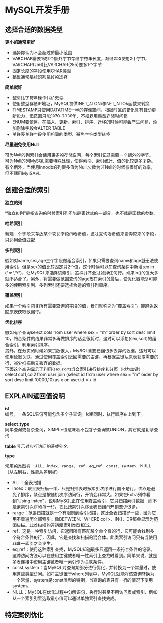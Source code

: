 # MySQL开发手册

## 选择合适的数据类型

**更小的通常更好**
* 选择你认为不会超过的最小范围
* VARCHAR需要1或2个额外字节存储字符串长度，超过255使用2个字节，VARCHAR(256)比VARCHAR(255)要多1个字节
* 固定长度的字段使用CHAR类型
* 整型通常是标识列最好的选择

**简单就好**
* 整型比字符串操作代价更低
* 使用整型存储IP地址，MySQL提供INET_ATON和INET_NTOA函数来转换
* TIMESTAMP只使用DATATIME一半的存储空间，根据时区的变化具有自动更新能力，但范围只能1970-2038年，不推荐用整型存储时间戳
* ENUM要慎用，在插入、更新、索引、排序、迁移的时候可能会产生问题，添加删除字段会ALTER TABLE
* 关联表关联字段使用相同的类型，避免字符类型转换

**尽量避免使用Null**

可为Null的列索引会使用更多的存储空间，每个索引记录需要一个额外的字节。  
可为Null的列MySQL需要特殊处理，使得索引、索引统计、值的比较更多复杂。  
有个例外，当使用Innodb的列很多值为Null,少数为非Null的时候有很好的效率，但不适用MyISAM。

## 创建合适的索引

**独立的列**

“独立的列”是指查询的时候索引列不能是表达式的一部分，也不能是函数的参数。

**哈希索引**

新建一个字段来存放某个较长字段的哈希值，通过查询哈希值来查询原来的字段，只适用全值匹配

**多列索引**

假如对name,sex,age三个字段做组合索引，如果只需要查询name和age就无法使用索引，但是sex的值比较固定只2个值，这个时候可以在查询条件中新增sex in ("m","f")，让MySQL来选择该索引，这样并不会过滤掉任何行。如果in()的值太多就不适合了。另外，将需要做范围查询的age放在索引的最后，使优化器能尽可能多的使用索引列。多列索引还要选择合适的索引列顺序。

**覆盖索引**

如果一个索引包含所有需要查询的字段的值，我们就称之为“覆盖索引”。能避免返回原表获取数据行。

**优化排序**

假如有个查询select cols from user where sex = "m" order by sort desc limit 10，符合条件的结果非常多再做排序的话会很耗时，这时可以添加(sex,sort)的组合索引，利用索引排序。  
另外，在分页的时候如果页数很大，MySQL需要扫描很多丢弃的数据，这时可以使用延迟关联，通过使用覆盖索引返回需要的主键，再根据主键从原表获取需要的行，减少扫描后又丢弃的数据。  
下面这个查询显示了利用(sex,sort)组合索引进行排序和分页（id为主键）：  
select col1,col2 from user join (select id from user where sex = "m" order by sort desc limit 10000,10) as x on  user.id = x.id

## EXPLAIN返回值说明

**id**  
编号，一条SQL语句可能包含多个子查询。id相同时，执行顺序由上到下。

**select_type**  
简单查询或复杂查询，SIMPLE值意味着不包含子查询或UNION，其它就是复杂查询

**table**
显示对应行访问的表或别名

**type**

常用的类型有：ALL、index、range、 ref、eq_ref、const、system、NULL（从左到右，性能从差到好）

* ALL：全表扫描
* index：跟全表扫描一样，只是扫描表时按索引次序进行而不是行。优点是避免了排序，缺点是按随机次序访问行，开销会非常大。如果在Extra列中看到"Using index"，说明MySQL正在使用覆盖索引，它只扫描索引数据，而不是按索引次序的每一行，它比按索引次序全表扫描的开销要少很多。
* range：范围扫描就是一个有限制到索引扫描，这比全表扫描好一些，因为它用不着遍历全部索引。像BETWEEN、WHERE col >、IN()、OR都会显示为范围扫描。此类扫描的开销跟索引类型相当。
* ref：这是一种索引访问，它返回所有匹配某个单个值的行，它可能会找到多个符合条件的行，因此，它是查找和扫描的混合体。此类索引访问只有当使用非唯一索引才会发生。
* eq_ref：使用这种索引查找，MySQL知道最多只返回一条符合条件的记录。这种访问方法可以在使用主键或者唯一性索引上查找时看到。简单来说，就是多表连接中使用主键或者唯一索引作为关联条件。
* const,system：当MySQL对查询某部分进行优化，并转换为一个常量时，使用这些类型访问。如将主键置于where列表中，MySQL就能将该查询转换为一个常量，system是const类型的特例，当查询的表只有一行的情况下使用system。
* NULL：MySQL在优化过程中分解语句，执行时甚至不用访问表或索引，例如从一个索引列里选取最小值可以通过单独索引查找完成。


## 特定案例优化
